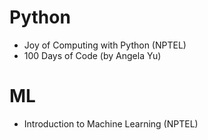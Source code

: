 # Python
 * Joy of Computing with Python (NPTEL)
 * 100 Days of Code (by Angela Yu)

# ML
 * Introduction to Machine Learning (NPTEL)

